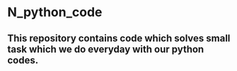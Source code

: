 # N_python_code
## This repository contains code which solves small task which we do everyday with our python codes.
